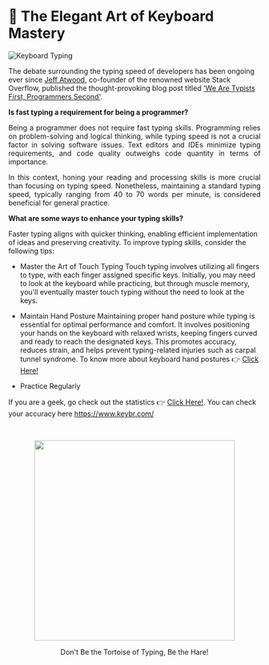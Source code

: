 # 🥷 The Elegant Art of Keyboard Mastery

![Keyboard Typing](../../screenshots/keyborad%20typing.jpg)

The debate surrounding the typing speed of developers has been ongoing ever since [Jeff Atwood](https://twitter.com/codinghorror), co-founder of the renowned website Stack Overflow, published the thought-provoking blog post titled ['We Are Typists First, Programmers Second'](https://blog.codinghorror.com/we-are-typists-first-programmers-second/).

**Is fast typing a requirement for being a programmer?**

<p align="justify">
Being a programmer does not require fast typing skills. Programming relies on problem-solving and logical thinking, while typing speed is not a crucial factor in solving software issues. Text editors and IDEs minimize typing requirements, and code quality outweighs code quantity in terms of importance.
</p>

<p align="justify">
In this context, honing your reading and processing skills is more crucial than focusing on typing speed. Nonetheless, maintaining a standard typing speed, typically ranging from 40 to 70 words per minute, is considered beneficial for general practice.
</p>

**What are some ways to enhance your typing skills?**

Faster typing aligns with quicker thinking, enabling efficient implementation of ideas and preserving creativity. To improve typing skills, consider the following tips:
 
 - Master the Art of Touch Typing 
   Touch typing involves utilizing all fingers to type, with each finger assigned specific keys. Initially, you may need to look at the keyboard while practicing, but through muscle memory, you'll eventually master touch typing without the need to look at the keys.

 - Maintain Hand Posture 
   Maintaining proper hand posture while typing is essential for optimal performance and comfort. It involves positioning your hands on the keyboard with relaxed wrists, keeping fingers curved and ready to reach the designated keys. This promotes accuracy, reduces strain, and helps prevent typing-related injuries such as carpal tunnel syndrome. To know more about keyboard hand postures 👉 [Click Here!](https://www.computerhope.com/issues/ch001346.htm)

 - Practice Regularly
   
If you are a geek, go check out the statistics 👉 [Click Here!](https://onlinetyping.org/blog/average-typing-speed.php#programmers). You can check your accuracy here https://www.keybr.com/ 


</br>
<p align="center">
    <img src="https://media4.giphy.com/media/UFGj6EYw5JhMQ/giphy.gif?cid=ecf05e47t5ebw5fiq0dzxhiaduebubneyydnrezo9l3ayu55&ep=v1_gifs_search&rid=giphy.gif&ct=g" width="400px"/>
</p>
<p align="center">
    Don't Be the Tortoise of Typing, Be the Hare!
</p>
